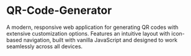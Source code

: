 # QR-Code-Generator
A modern, responsive web application for generating QR codes with extensive customization options. Features an intuitive layout with icon-based navigation, built with vanilla JavaScript and designed to work seamlessly across all devices.
